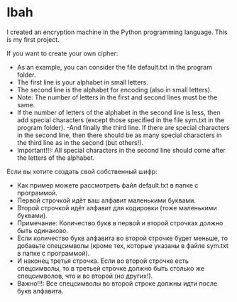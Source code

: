 # Ibah
I created an encryption machine in the Python programming language. This is my first project.

If you want to create your own cipher:
- As an example, you can consider the file default.txt in the program folder.
- The first line is your alphabet in small letters.
- The second line is the alphabet for encoding (also in small letters).
- Note: The number of letters in the first and second lines must be the same.
- If the number of letters of the alphabet in the second line is less, then add special characters (except those specified in the file sym.txt in the program folder).
-And finally the third line. If there are special characters in the second line, then there should be as many special characters in the third line as in the second (but others!).
- Important!!!: All special characters in the second line should come after the letters of the alphabet.


Если вы хотите создать свой собственный шифр:
- Как пример можете рассмотреть файл default.txt в папке с программой.
- Первой строчкой идёт ваш алфавит маленькими буквами. 
- Второй строчкой идёт алфавит для кодировки (тоже маленькими буквами). 
- Примечание: Количество букв в первой и второй строчках должно быть одинаково.
- Если количество букв алфавита во второй строчке будет меньше, то добавьте спецсимволы (кроме тех, которые указаны в файле sym.txt в папке с программой).
- И наконец третья строчка. Если во второй строчке есть спецсимволы, то в третьей строчке должно быть столько же спецсимволов, что и во второй (но других!).
- Важно!!!: Все спецсимволы во второй строке должны идти после букв алфавита.
